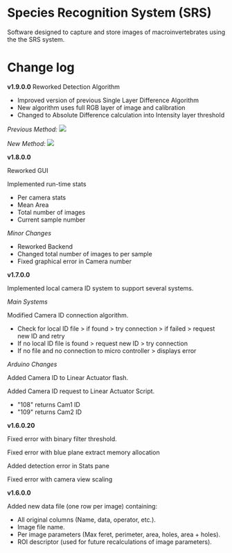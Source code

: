 # Species Recognition System (SRS)

Software designed to capture and store images of macroinvertebrates using the the SRS system.


# Change log

**v1.9.0.0**
Reworked Detection Algorithm

- Improved version of previous Single Layer Difference Algorithm
- New algorithm uses full RGB layer of image and calibration
- Changed to Absolute Difference calculation into Intensity layer threshold

_Previous Method:_
![](https://github.com/MadsR/BioDiscover/blob/master/Documentation/Detect_Method_1.png)

_New Method:_
![](https://github.com/MadsR/BioDiscover/blob/master/Documentation/Detect_Method_2.png)


**v1.8.0.0**

Reworked GUI

Implemented run-time stats

- Per camera stats
- Mean Area
- Total number of images
- Current sample number

_Minor Changes_

- Reworked Backend
- Changed total number of images to per sample
- Fixed graphical error in Camera number

**v1.7.0.0**

Implemented local camera ID system to support several systems.

*Main Systems*

Modified Camera ID connection algorithm. 
- Check for local ID file > if found > try connection > if failed > request new ID and retry
- If no local ID file is found > request new ID > try connection
- If no file and no connection to micro controller > displays error

*Arduino Changes*

Added Camera ID to Linear Actuator flash.

Added Camera ID request to Linear Actuator Script.
- "108" returns Cam1 ID
- "109" returns Cam2 ID


**v1.6.0.20**

Fixed error with binary filter threshold.

Fixed error with blue plane extract memory allocation

Added detection error in Stats pane

Fixed error with camera view scaling


**v1.6.0.0**

Added new data file (one row per image) containing:
- All original columns (Name, data, operator, etc.).
- Image file name.
- Per image parameters (Max feret, perimeter, area, holes, area + holes).
- ROI descriptor (used for future recalculations of image parameters).


